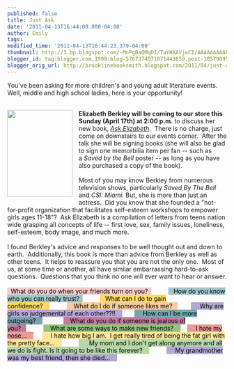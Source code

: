 ```yaml
---
published: false
title: Just Ask
date: '2011-04-13T16:44:00.000-04:00'
author: Emily
tags: 
modified_time: '2011-04-13T16:44:23.379-04:00'
thumbnail: http://3.bp.blogspot.com/-MnPgBaQMqDI/TaYHXAVjoCI/AAAAAAAAAPc/2jqRCdlm36w/s72-c/Ask-Elizabeth-Berkley-Elizabeth-9780399254499.jpg
blogger_id: tag:blogger.com,1999:blog-5767374071871443859.post-1857909543733478871
blogger_orig_url: http://brooklinebooksmith.blogspot.com/2011/04/just-ask.html
---
```


You've been asking for more children's and young adult literature events.&nbsp; Well, middle and high school ladies, here is your opportunity! <br /><br /><div class="separator" style="clear: both; text-align: center;"><a href="http://3.bp.blogspot.com/-MnPgBaQMqDI/TaYHXAVjoCI/AAAAAAAAAPc/2jqRCdlm36w/s1600/Ask-Elizabeth-Berkley-Elizabeth-9780399254499.jpg" imageanchor="1" style="clear: left; cssfloat: left; float: left; margin-bottom: 1em; margin-right: 1em;"><img border="0" height="200" r6="true" src="http://3.bp.blogspot.com/-MnPgBaQMqDI/TaYHXAVjoCI/AAAAAAAAAPc/2jqRCdlm36w/s200/Ask-Elizabeth-Berkley-Elizabeth-9780399254499.jpg" width="150" /></a></div><strong>Elizabeth Berkley will be coming to our store this Sunday (April 17th) at 2:00 p.m.</strong> to discuss her new book, <em><a href="http://www.brooklinebooksmith-shop.com/book/9780399254499">Ask Elizabeth</a></em>.&nbsp; There is no charge, just come on downstairs to our events corner.&nbsp; After the talk she will be signing books (she will also be glad to sign one&nbsp;memorbilia item per fan&nbsp;-- such as a&nbsp;<em>Saved by the Bell </em>poster -- as long as you have also purchased a copy of the book).<br /><br />Most of you may know Berkley from numerous television shows, particularly <em>Saved By The Bell </em>and<em> CSI: Miami.</em>&nbsp;But,&nbsp;she is more than just an actress.&nbsp; Did you know that she&nbsp;founded a&nbsp;"not-for-profit organization that facilitates self-esteem workshops to empower girls ages 11-18"?&nbsp; Ask Elizabeth is a compilation of letters from teens nation wide grasping all concepts of life -- first love, sex, family issues, loneliness, self-esteem, body image, and much more.<br /><br />I found Berkley's advice and responses to be well thought out and down to earth.&nbsp; Additionally, this book is more than advice from Berkley as well as other teens.&nbsp; It helps to reassure you that you are not the only one.&nbsp; Most of us, at some time or another, all have similar embarrassing hard-to-ask questions.&nbsp; Questions that you think no one will ever want to hear or answer.<br /><br /><span style="color: black;"><span style="background-color: #f4cccc;">&nbsp; What do you do when your friends turn on you?&nbsp;&nbsp;</span>&nbsp;&nbsp;&nbsp;&nbsp;&nbsp;&nbsp;&nbsp;&nbsp;&nbsp;&nbsp;<span style="background-color: #a2c4c9;">&nbsp; &nbsp;How do you know who you can really trust?&nbsp;&nbsp;</span>&nbsp;&nbsp;&nbsp;&nbsp;&nbsp;&nbsp;&nbsp;&nbsp;&nbsp;&nbsp;<span style="background-color: #ffd966;">&nbsp;&nbsp; What can I do to gain confidence?&nbsp;&nbsp;&nbsp;&nbsp;</span>&nbsp;&nbsp;&nbsp;&nbsp;&nbsp;&nbsp;&nbsp;&nbsp;&nbsp;&nbsp;<span style="background-color: #f9cb9c;">&nbsp;&nbsp;&nbsp; What do I do if someone likes me?&nbsp;&nbsp;&nbsp;</span>&nbsp;&nbsp;&nbsp;&nbsp;&nbsp;&nbsp;&nbsp;&nbsp;<span style="background-color: #b4a7d6;">&nbsp;&nbsp;&nbsp;&nbsp; Why are girls so judgemental of each other??!!&nbsp;&nbsp;&nbsp;&nbsp;</span>&nbsp;&nbsp;&nbsp;&nbsp;&nbsp;&nbsp;&nbsp;<span style="background-color: #76a5af;">&nbsp;&nbsp;&nbsp;&nbsp; How can I be more outgoing?&nbsp;&nbsp;&nbsp;&nbsp;</span>&nbsp;&nbsp;&nbsp;&nbsp;&nbsp;&nbsp;&nbsp;&nbsp;&nbsp;&nbsp;&nbsp;&nbsp;<span style="background-color: #c27ba0;">&nbsp;&nbsp;&nbsp; What do you do if someone is jealous of you?&nbsp;&nbsp;&nbsp;</span>&nbsp;&nbsp;&nbsp;&nbsp;&nbsp;&nbsp;&nbsp;&nbsp;&nbsp;&nbsp;<span style="background-color: #93c47d;">&nbsp;&nbsp;&nbsp; What are some ways to make new friends?&nbsp;&nbsp;&nbsp; </span>&nbsp;&nbsp;&nbsp; <span style="background-color: #ea9999;">&nbsp;&nbsp;&nbsp;&nbsp; I hate my nose...&nbsp;&nbsp;&nbsp;&nbsp;</span>&nbsp;&nbsp;&nbsp;&nbsp;&nbsp;<span style="background-color: #ffe599;">&nbsp;&nbsp;&nbsp;&nbsp; I&nbsp;hate how big I am.&nbsp; I get really tired of being the fat girl with the pretty face...&nbsp;&nbsp;&nbsp;&nbsp;</span>&nbsp;&nbsp;&nbsp;&nbsp;&nbsp;&nbsp;&nbsp;&nbsp;&nbsp;&nbsp;<span style="background-color: #b6d7a8;">&nbsp;&nbsp;&nbsp;&nbsp;&nbsp; My mom and I don't get along anymore and all we do is fight. Is it going to be like this forever?&nbsp;&nbsp;&nbsp;&nbsp;</span>&nbsp;&nbsp;&nbsp;&nbsp;&nbsp;&nbsp;&nbsp;&nbsp;&nbsp;&nbsp;<span style="background-color: #b4a7d6;">&nbsp; &nbsp;&nbsp; My grandmother was my best friend, then she died...&nbsp;&nbsp;&nbsp;&nbsp; </span></span>